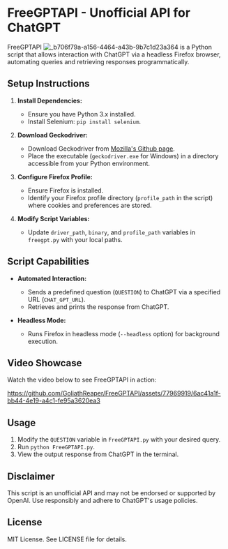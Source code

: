 # FreeGPTAPI - Unofficial API for ChatGPT

FreeGPTAPI ![_b706f79a-a156-4464-a43b-9b7c1d23a364](https://github.com/GoliathReaper/FreeGPTAPI/assets/77969919/a4224823-10a2-4c25-97c0-d4f4305f7eed)
is a Python script that allows interaction with ChatGPT via a headless Firefox browser, automating queries and retrieving responses programmatically.

## Setup Instructions

1. **Install Dependencies:**
   - Ensure you have Python 3.x installed.
   - Install Selenium: `pip install selenium`.

2. **Download Geckodriver:**
   - Download Geckodriver from [Mozilla's Github page](https://github.com/mozilla/geckodriver/releases).
   - Place the executable (`geckodriver.exe` for Windows) in a directory accessible from your Python environment.

3. **Configure Firefox Profile:**
   - Ensure Firefox is installed.
   - Identify your Firefox profile directory (`profile_path` in the script) where cookies and preferences are stored.

4. **Modify Script Variables:**
   - Update `driver_path`, `binary`, and `profile_path` variables in `freegpt.py` with your local paths.

## Script Capabilities

- **Automated Interaction:**
  - Sends a predefined question (`QUESTION`) to ChatGPT via a specified URL (`CHAT_GPT_URL`).
  - Retrieves and prints the response from ChatGPT.

- **Headless Mode:**
  - Runs Firefox in headless mode (`--headless` option) for background execution.

## Video Showcase

Watch the video below to see FreeGPTAPI in action:



https://github.com/GoliathReaper/FreeGPTAPI/assets/77969919/6ac41a1f-bb44-4e19-a4c1-fe95a3620ea3



## Usage

1. Modify the `QUESTION` variable in `FreeGPTAPI.py` with your desired query.
2. Run `python FreeGPTAPI.py`.
3. View the output response from ChatGPT in the terminal.

## Disclaimer

This script is an unofficial API and may not be endorsed or supported by OpenAI. Use responsibly and adhere to ChatGPT's usage policies.

## License

MIT License. See LICENSE file for details.
